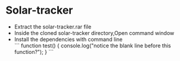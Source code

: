# Solar-tracker
<ul>
        <li>Extract the solar-tracker.rar file</li>
        <li>Inside the cloned solar-tracker directory,Open command window</li>
        <li>Install the dependencies with command line</li>
        ```
function test() {
  console.log("notice the blank line before this function?");
}
```

